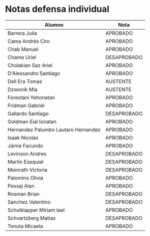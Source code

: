 # Notas defensa individual

| Alumno                              | Nota        |
| ----------------------------------- | ----------- |
| Barrera Julia                       | APROBADO    |
| Cama Andrés Ciro                    | APROBADO    |
| Chab Manuel                         | APROBADO    |
| Chame Uriel                         | DESAPROBADO |
| Cholakian Saz Ariel                 | APROBADO    |
| D'Alessandro Santiago               | APROBADO    |
| Dell Era Tomas                      | AUSTENTE    |
| Dzwonik Mia                         | AUSTENTE    |
| Forestani Yehonatan                 | APROBADO    |
| Fridman Gabriel                     | APROBADO    |
| Gallardo Santiago                   | DESAPROBADO |
| Goldman Eial Ionatan                | APROBADO    |
| Hernandez Palumbo Lautaro Hernandez | APROBADO    |
| Isaak Nicolas                       | APROBADO    |
| Jaime Facundo                       | APROBADO    |
| Levinson Andres                     | DESAPROBADO |
| Martín Ezequiel                     | DESAPROBADO |
| Meinrath Victoria                   | DESAPROBADO |
| Palomino Olivia                     | APROBADO    |
| Pessaj Alan                         | APROBADO    |
| Rosman Brian                        | DESAPROBADO |
| Sanchez Valentino                   | DESAPROBADO |
| Schulklapper Miriam Iael            | APROBADO    |
| Schvartzberg Matías                 | DESAPROBADO |
| Tenuta Micaela                      | APROBADO    |
